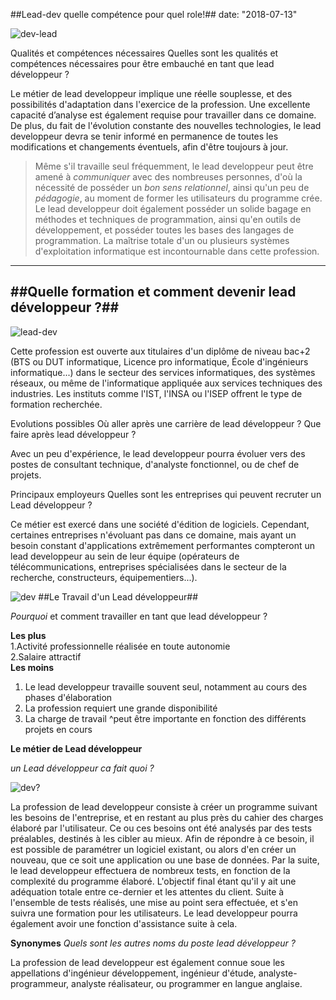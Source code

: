 
##Lead-dev quelle compétence pour quel role!##
date: "2018-07-13"

![dev-lead](https://blog.sabkura.com/wp-content/uploads/2018/06/developer-image-c.jpg)

Qualités et compétences nécessaires
Quelles sont les qualités et compétences nécessaires pour être embauché en tant que lead développeur ?

Le métier de lead developpeur implique une réelle souplesse, et des possibilités d'adaptation dans l'exercice de la profession. Une excellente capacité d’analyse est également requise pour travailler dans ce domaine. De plus, du fait de l'évolution constante des nouvelles technologies, le lead developpeur devra se tenir informé en permanence de toutes les modifications et changements éventuels, afin d'être toujours à jour.

>Même s'il travaille seul fréquemment, le lead developpeur peut être amené à *communiquer* avec des nombreuses personnes, d'où la nécessité de posséder un *bon sens relationnel*, ainsi qu'un peu de *pédagogie*, au moment de former les utilisateurs du programme crée.   Le lead developpeur doit également posséder un solide bagage en méthodes et techniques de programmation, ainsi qu'en outils de développement, et posséder toutes les bases des langages de programmation. La maîtrise totale d'un ou plusieurs systèmes d'exploitation informatique est incontournable dans cette profession.

---
##Quelle formation et comment devenir lead développeur ?##
---

![lead-dev](https://www.websoptimization.com/external/upload/framework-banner/mobile/hire-dedicatd-developer-from-india.jpg)

Cette profession est ouverte aux titulaires d'un diplôme de niveau bac+2 (BTS ou DUT informatique, Licence pro informatique, École d'ingénieurs informatique...) dans le secteur des services informatiques, des systèmes réseaux, ou même de l'informatique appliquée aux services techniques des industries. Les instituts comme l'IST, l'INSA ou l'ISEP offrent le type de formation recherchée.

Evolutions possibles
Où aller après une carrière de lead développeur ? Que faire après lead développeur ?

Avec un peu d'expérience, le lead developpeur pourra évoluer vers des postes de consultant technique, d'analyste fonctionnel, ou de chef de projets.

Principaux employeurs
Quelles sont les entreprises qui peuvent recruter un Lead développeur ?

Ce métier est exercé dans une société d'édition de logiciels. Cependant, certaines entreprises n'évoluant pas dans ce domaine, mais ayant un besoin constant d'applications extrêmement performantes compteront un lead developpeur au sein de leur équipe (opérateurs de télécommunications, entreprises spécialisées dans le secteur de la recherche, constructeurs, équipementiers...).

![dev](https://encrypted-tbn0.gstatic.com/images?q=tbn:ANd9GcTFx_x_LI7JNYtau7_l4MyObv712vHPYE3fle8Sk1Ovv9LCLSq_)
##Le Travail d'un Lead développeur##

*Pourquoi* et comment travailler en tant que lead développeur ?

**Les plus**   
1.Activité professionnelle réalisée en toute autonomie   
2.Salaire attractif   
**Les moins**   
1. Le lead developpeur travaille souvent seul, notamment au cours des phases d'élaboration   
2. La profession requiert une grande disponibilité   
3. La charge de travail ^peut être importante en fonction des différents projets en cours   

**Le métier de Lead développeur**

*un Lead développeur ca fait quoi ?*

![dev?](https://www.x-cart.com/wp-content/uploads/2017/09/how-to-become-a-web-developer.png)

La profession de lead developpeur consiste à créer un programme suivant les besoins de l'entreprise, et en restant au plus près du cahier des charges élaboré par l'utilisateur. Ce ou ces besoins ont été analysés par des tests préalables, destinés à les cibler au mieux. Afin de répondre à ce besoin, il est possible de paramétrer un logiciel existant, ou alors d'en créer un nouveau, que ce soit une application ou une base de données. Par la suite, le lead developpeur effectuera de nombreux tests, en fonction de la complexité du programme élaboré. L'objectif final étant qu'il y ait une adéquation totale entre ce-dernier et les attentes du client. Suite à l'ensemble de tests réalisés, une mise au point sera effectuée, et s'en suivra une formation pour les utilisateurs. Le lead developpeur pourra également avoir une fonction d'assistance suite à cela.

**Synonymes**
*Quels sont les autres noms du poste lead développeur ?*

La profession de lead developpeur est également connue soue les appellations d'ingénieur développement, ingénieur d'étude, analyste-programmeur, analyste réalisateur, ou programmer en langue anglaise.
